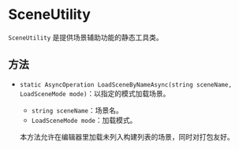 # SceneUtility

`SceneUtility` 是提供场景辅助功能的静态工具类。

## 方法

- `static AsyncOperation LoadSceneByNameAsync(string sceneName, LoadSceneMode mode)`：以指定的模式加载场景。
	- `string sceneName`：场景名。
	- `LoadSceneMode mode`：加载模式。

	本方法允许在编辑器里加载未列入构建列表的场景，同时对打包友好。